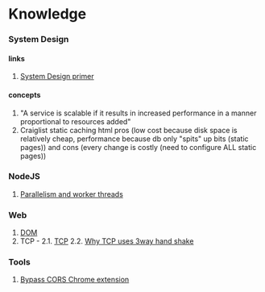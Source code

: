 # Knowledge

### System Design
#### links
1. [System Design primer](https://github.com/donnemartin/system-design-primer/blob/master/README.md?source=post_page-----ba118f48bdfc--------------------------------)
#### concepts
1. "A service is scalable if it results in increased performance in a manner proportional to resources added"
2. Craiglist static caching html pros (low cost because disk space is relatively cheap, performance because db only "spits" up bits (static pages)) and cons (every change is costly (need to configure ALL static pages))

### NodeJS
1. [Parallelism and worker threads](https://deepsource.com/blog/nodejs-worker-threads)

### Web
1. [DOM](https://developer.mozilla.org/en-US/docs/Web/API/Document_Object_Model)
2. TCP -
   2.1. [TCP](https://www.khanacademy.org/computing/computers-and-internet/xcae6f4a7ff015e7d:the-internet/xcae6f4a7ff015e7d:transporting-packets/a/transmission-control-protocol--tcp)
   2.2. [Why TCP uses 3way hand shake](https://networkengineering.stackexchange.com/a/24072) 

### Tools
1. [Bypass CORS Chrome extension](https://chromewebstore.google.com/detail/allow-cors-access-control/lhobafahddgcelffkeicbaginigeejlf)
